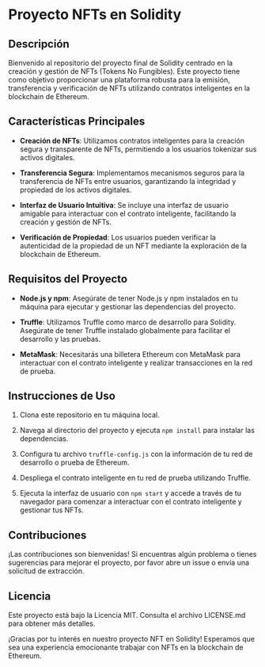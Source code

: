 # Proyecto NFTs en Solidity

## Descripción

Bienvenido al repositorio del proyecto final de Solidity centrado en la creación y gestión de NFTs (Tokens No Fungibles). Este proyecto tiene como objetivo proporcionar una plataforma robusta para la emisión, transferencia y verificación de NFTs utilizando contratos inteligentes en la blockchain de Ethereum.

## Características Principales

- **Creación de NFTs**: Utilizamos contratos inteligentes para la creación segura y transparente de NFTs, permitiendo a los usuarios tokenizar sus activos digitales.

- **Transferencia Segura**: Implementamos mecanismos seguros para la transferencia de NFTs entre usuarios, garantizando la integridad y propiedad de los activos digitales.

- **Interfaz de Usuario Intuitiva**: Se incluye una interfaz de usuario amigable para interactuar con el contrato inteligente, facilitando la creación y gestión de NFTs.

- **Verificación de Propiedad**: Los usuarios pueden verificar la autenticidad de la propiedad de un NFT mediante la exploración de la blockchain de Ethereum.

## Requisitos del Proyecto

- **Node.js y npm**: Asegúrate de tener Node.js y npm instalados en tu máquina para ejecutar y gestionar las dependencias del proyecto.

- **Truffle**: Utilizamos Truffle como marco de desarrollo para Solidity. Asegúrate de tener Truffle instalado globalmente para facilitar el desarrollo y las pruebas.

- **MetaMask**: Necesitarás una billetera Ethereum con MetaMask para interactuar con el contrato inteligente y realizar transacciones en la red de prueba.

## Instrucciones de Uso

1. Clona este repositorio en tu máquina local.

2. Navega al directorio del proyecto y ejecuta `npm install` para instalar las dependencias.

3. Configura tu archivo `truffle-config.js` con la información de tu red de desarrollo o prueba de Ethereum.

4. Despliega el contrato inteligente en tu red de prueba utilizando Truffle.

5. Ejecuta la interfaz de usuario con `npm start` y accede a través de tu navegador para comenzar a interactuar con el contrato inteligente y gestionar tus NFTs.

## Contribuciones

¡Las contribuciones son bienvenidas! Si encuentras algún problema o tienes sugerencias para mejorar el proyecto, por favor abre un issue o envía una solicitud de extracción.

## Licencia

Este proyecto está bajo la Licencia MIT. Consulta el archivo LICENSE.md para obtener más detalles.

¡Gracias por tu interés en nuestro proyecto NFT en Solidity! Esperamos que sea una experiencia emocionante trabajar con NFTs en la blockchain de Ethereum.
